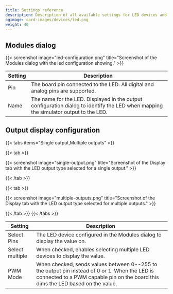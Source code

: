 ```yaml
---
title: Settings reference
description: Description of all available settings for LED devices and output configurations using LEDs.
ogimage: card-images/devices/led.png
weight: 40
---
```


## Modules dialog

{{< screenshot image="led-configuration.png" title="Screenshot of the Modules dialog with the led configuration showing." >}}

| Setting | Description                                                                                                                          |
| ------- | ------------------------------------------------------------------------------------------------------------------------------------ |
| Pin     | The board pin connected to the LED. All digital and analog pins are supported.                                                       |
| Name    | The name for the LED. Displayed in the output configuration dialog to identify the LED when mapping the simulator output to the LED. |

## Output display configuration

{{< tabs items="Single output,Multiple outputs" >}}

{{< tab >}}

{{< screenshot image="single-output.png" title="Screenshot of the Display tab with the LED output type selected for a single output." >}}

{{< /tab >}}

{{< tab >}}

{{< screenshot image="multiple-outputs.png" title="Screenshot of the Display tab with the LED output type selected for multiple outputs." >}}

{{< /tab >}}
{{< /tabs >}}

| Setting         | Description                                                                                                                                                                      |
| --------------- | -------------------------------------------------------------------------------------------------------------------------------------------------------------------------------- |
| Select Pins     | The LED device configured in the Modules dialog to display the value on.                                                                                                         |
| Select multiple | When checked, enables selecting multiple LED devices to display the value.                                                                                                       |
| PWM Mode        | When checked, sends values between 0--255 to the output pin instead of 0 or 1. When the LED is connected to a PWM capable pin on the board this dims the LED based on the value. |
